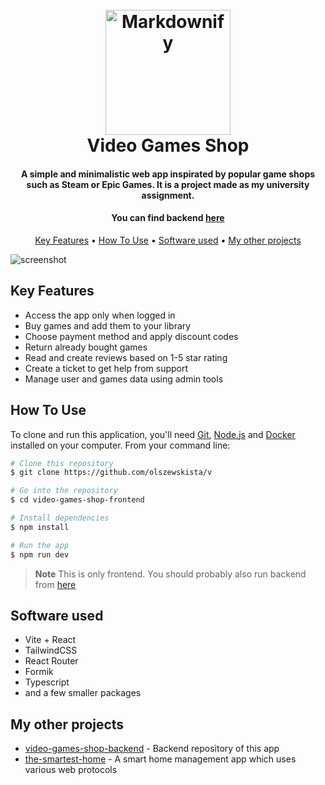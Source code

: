 
<h1 align="center">
  <br>
  <img src="https://imgur.com/Dv30OA6.png" alt="Markdownify" width="200" border-radius="100px">
  <br>
  Video Games Shop
  <br>
</h1>

<h4 align="center">A simple and minimalistic web app inspirated by popular game shops such as Steam or Epic Games. It is a project made as my university assignment.</h4>

<h4 align="center">You can find backend <a href="https://github.com/olszewskista/video-games-shop-backend">here</a></h4>

<p align="center">
  <a href="#key-features">Key Features</a> •
  <a href="#how-to-use">How To Use</a> •
  <a href="#software-used">Software used</a> •
  <a href="#my-other-projects">My other projects</a>
</p>

![screenshot](https://imgur.com/CnXWGQg.png)

## Key Features

* Access the app only when logged in
* Buy games and add them to your library
* Choose payment method and apply discount codes
* Return already bought games
* Read and create reviews based on 1-5 star rating
* Create a ticket to get help from support
* Manage user and games data using admin tools

## How To Use

To clone and run this application, you'll need [Git](https://git-scm.com), [Node.js](https://nodejs.org/en/download/) and [Docker](https://www.docker.com/products/docker-desktop/) installed on your computer. From your command line:

```bash
# Clone this repository
$ git clone https://github.com/olszewskista/v

# Go into the repository
$ cd video-games-shop-frontend

# Install dependencies
$ npm install

# Run the app
$ npm run dev
```
> **Note**
> This is only frontend. You should probably also run backend from [here](https://github.com/olszewskista/video-games-shop-backend)

## Software used

- Vite + React
- TailwindCSS
- React Router
- Formik
- Typescript
- and a few smaller packages

## My other projects

- [video-games-shop-backend](https://github.com/olszewskista/video-games-shop-backend) - Backend repository of this app
- [the-smartest-home](https://github.com/olszewskista/the-smartest-home) - A smart home management app which uses various web protocols
